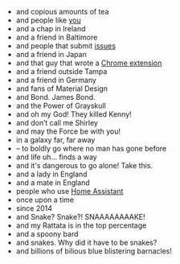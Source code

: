 - and copious amounts of tea
- and people like <a href="/contribute">you</a>
- and a chap in Ireland
- and a friend in Baltimore
- and people that submit <a href="https://github.com/Pictogrammers/MaterialDesign/issues">issues</a>
- and a friend in Japan
- and that guy that wrote a <a href="https://chrome.google.com/webstore/detail/materialdesignicons-picke/edjaedpifkihpjkcgknfokmibkoafhme">Chrome extension</a>
- and a friend outside Tampa
- and a friend in Germany
- and fans of Material Design
- and Bond. James Bond.
- and the Power of Grayskull
- and oh my God! They killed Kenny!
- and don’t call me Shirley
- and may the Force be with you!
- in a galaxy far, far away
- – to boldly go where no man has gone before
- and life uh... finds a way
- and it's dangerous to go alone! Take this.
- and a lady in England
- and a mate in England
- people who use <a href="https://www.home-assistant.io">Home Assistant</a>
- once upon a time
- since 2014
- and Snake? Snake?! SNAAAAAAAAKE!
- and my Rattata is in the top percentage
- and a spoony bard
- and snakes. Why did it have to be snakes?
- and billions of bilious blue blistering barnacles!
